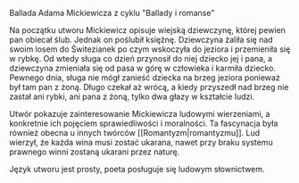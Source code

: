 Ballada Adama Mickiewicza z cyklu "Ballady i romanse"

Na początku utworu Mickiewicz opisuje wiejską dziewczynę, której pewien pan obiecał ślub. Jednak on poślubił księżnę. Dziewczyna żaliła się nad swoim losem do Świtezianek po czym wskoczyła do jeziora i przemieniła się w rybkę. Od wtedy sługa co dzień przynosił do niej dziecko jej i pana, a dziewczyna zmieniała się od pasa w górę w człowieka i karmiła dziecko. Pewnego dnia, sługa nie mógł zanieść dziecka na brzeg jeziora ponieważ był tam pan z żoną. Długo czekał aż wrócą, a kiedy przyszedł nad brzeg nie zastał ani rybki, ani pana z żoną, tylko dwa głazy w kształcie ludzi.

Utwór pokazuje zainteresowanie Mickiewicza ludowymi wierzeniami, a konkretnie ich pojęciem sprawiedliwości i moralności. Ta fascynacja była również obecna u innych twórców [[Romantyzm|romantyzmu]]. Lud wierzył, że każda wina musi zostać ukarana, nawet przy braku systemu prawnego winni zostaną ukarani przez naturę.

Język utworu jest prosty, poeta posługuje się ludowym słownictwem.
